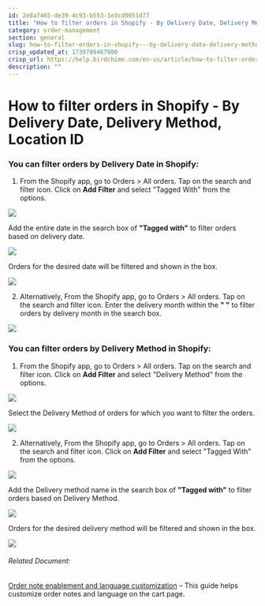 ```yaml
---
id: 2e8a7465-de39-4c93-b553-1e3cd0051d77
title: "How to filter orders in Shopify - By Delivery Date, Delivery Method"
category: order-management
section: general
slug: how-to-filter-orders-in-shopify---by-delivery-date-delivery-method
crisp_updated_at: 1730789467000
crisp_url: https://help.birdchime.com/en-us/article/how-to-filter-orders-in-shopify-by-delivery-date-delivery-method-1x0uebf/
description: ""
---
```


# How to filter orders in Shopify - By Delivery Date, Delivery Method, Location ID

### You can filter orders by **Delivery Date** in Shopify:

1. From the Shopify app, go to Orders > All orders. Tap on the search and filter icon. Click on **Add Filter** and select "Tagged With" from the options.

![](https://storage.crisp.chat/users/helpdesk/website/ca826b447482b000/order2_1osqr1v.png)

Add the entire date in the search box of **"Tagged with"** to filter orders based on delivery date.

![](https://storage.crisp.chat/users/helpdesk/website/ca826b447482b000/order-tag_12zg7da.png)

Orders for the desired date will be filtered and shown in the box.

![](https://storage.crisp.chat/users/helpdesk/website/ca826b447482b000/order-list_rhz0u4.png)

2. Alternatively, From the Shopify app, go to Orders > All orders. Tap on the search and filter icon. Enter the delivery month within the **" "** to filter orders by delivery month in the search box.

![](https://storage.crisp.chat/users/helpdesk/website/ca826b447482b000/orders1_1stk7an.png)

### You can filter orders by Delivery Method in Shopify:

1. From the Shopify app, go to Orders > All orders. Tap on the search and filter icon. Click on **Add Filter** and select "Delivery Method" from the options.

![](https://storage.crisp.chat/users/helpdesk/website/ca826b447482b000/dm_v3z8vf.png)

Select the Delivery Method of orders for which you want to filter the orders.

![](https://storage.crisp.chat/users/helpdesk/website/ca826b447482b000/dmm_1pkbcr6.png)

2. Alternatively, From the Shopify app, go to Orders > All orders. Tap on the search and filter icon. Click on **Add Filter** and select "Tagged With" from the options.

![](https://storage.crisp.chat/users/helpdesk/website/ca826b447482b000/order2_1osqr1v.png)

Add the Delivery method name in the search box of **"Tagged with"** to filter orders based on Delivery Method.

![](https://storage.crisp.chat/users/helpdesk/website/ca826b447482b000/pickup_13kaalx.png)

Orders for the desired delivery method will be filtered and shown in the box.

![](https://storage.crisp.chat/users/helpdesk/website/ca826b447482b000/pickup1_7t78w.png)

###### Related Document:

[Order note enablement and language customization](https://help.birdchime.com/en-us/article/order-note-enablement-and-language-customization-1vr14z9/) – This guide helps customize order notes and language on the cart page.
